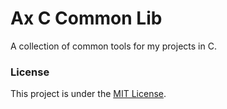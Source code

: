 # Ax C Common Lib

 A collection of common tools for my projects in C.

### License

This project is under the [MIT License](./LICENSE).
